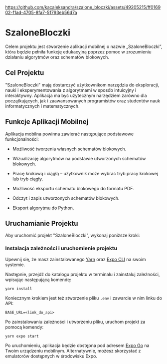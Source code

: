 
https://github.com/kacaleksandra/szalone_bloczki/assets/49205215/ff016902-f1ad-4705-8fa7-51793eb56d7a

# SzaloneBloczki

Celem projektu jest stworzenie aplikacji mobilnej o nazwie „SzaloneBloczki”, która będzie pełniła funkcję edukacyjną poprzez pomoc w zrozumieniu działaniu algorytmów oraz schematów blokowych.

## Cel Projektu

"SzaloneBloczki" mają dostarczyć użytkownikom narzędzia do eksploracji, nauki i eksperymentowania z algorytmami w sposób intuicyjny i interaktywny. Aplikacja ma być użytecznym narzędziem zarówno dla początkujących, jak i zaawansowanych programistów oraz studentów nauk informatycznych i matematycznych.

## Funkcje Aplikacji Mobilnej

Aplikacja mobilna powinna zawierać następujące podstawowe funkcjonalności:

- Możliwość tworzenia własnych schematów blokowych.

- Wizualizację algorytmów na podstawie utworzonych schematów blokowych.

- Pracę krokową i ciągłą – użytkownik może wybrać tryb pracy krokowej lub tryb ciągły.

- Możliwość eksportu schematu blokowego do formatu PDF.

- Odczyt i zapis utworzonych schematów blokowych.

- Eksport algorytmu do Python.


## Uruchamianie Projektu

Aby uruchomić projekt "SzaloneBloczki", wykonaj poniższe kroki:

### Instalacja zależności i uruchomienie projektu

Upewnij się, że masz zainstalowanego [Yarn](https://yarnpkg.com/) oraz [Expo CLI](https://docs.expo.dev/workflow/expo-cli/) na swoim systemie.

Następnie, przejdź do katalogu projektu w terminalu i zainstaluj zależności, wpisując następującą komendę:

    yarn install

Koniecznym krokiem jest też stworzenie pliku `.env` i zawarcie w nim linku do API:

    BASE_URL=<link_do_api>

Po zainstalowaniu zależności i utworzeniu pliku, uruchom projekt za pomocą komendy:

    yarn expo start

Po uruchomieniu, aplikacja będzie dostępna pod adresem [Expo Go](https://expo.dev/client) na Twoim urządzeniu mobilnym. Alternatywnie, możesz skorzystać z emulatorów dostępnych w środowisku Expo.
